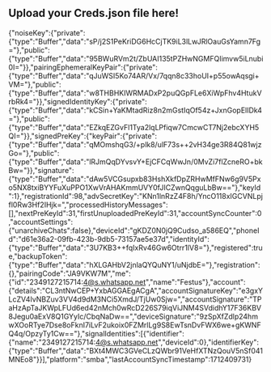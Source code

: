 ## Upload your Creds.json file here!
{"noiseKey":{"private":{"type":"Buffer","data":"sP/j2S1PeKriDG6HcCjTK9iL3lLwJRlOauGsYamn7Fg="},"public":{"type":"Buffer","data":"95BWuRVm2t/ZbUAI135tPZHwNGMFQIimvw5iLnubi0I="}},"pairingEphemeralKeyPair":{"private":{"type":"Buffer","data":"qJuWSI5Ko74AR/Vx/7qqn8c33hoUI+p55owAqsgi+VM="},"public":{"type":"Buffer","data":"w8THBHKIWRMADxP2puQGpFLe6XiWpFhv4HtukVrbRk4="}},"signedIdentityKey":{"private":{"type":"Buffer","data":"kCSin+YaKMtadRiz8n2mGstIqOf54z+JxnGopElIDk4="},"public":{"type":"Buffer","data":"EZkqEZGvFl1Tya2lqLPfiqw7CmcwCT7Nj2ebcXYH5QI="}},"signedPreKey":{"keyPair":{"private":{"type":"Buffer","data":"qMOmshqG3/+plk8/ulF73s++2vH34ge3R84Q81wjzGo="},"public":{"type":"Buffer","data":"lRJmQqDYvsvY+EjCFCqWwJn/0MvZi7flZcneRO+bkBw="}},"signature":{"type":"Buffer","data":"dAw5VCGsupxb83HshXkfDpZRHwMfFNw6g9V5Pxo5NX8txiBYYFuXuPPO1XwVrAHAKmmUVY0fJICZwnQqguLbBw=="},"keyId":1},"registrationId":98,"advSecretKey":"KNn1lnRzZ4F8h/YncO118xIGCVNLpjfl0Rw3Hf2IHjk=","processedHistoryMessages":[],"nextPreKeyId":31,"firstUnuploadedPreKeyId":31,"accountSyncCounter":0,"accountSettings":{"unarchiveChats":false},"deviceId":"gKDZ0N0jQ9Cudso_a586EQ","phoneId":"d61e36a2-09fb-423b-9db5-73157ae5e37d","identityId":{"type":"Buffer","data":"3U7KB3++fqIxRv46Gw6Otrr1lV8="},"registered":true,"backupToken":{"type":"Buffer","data":"hXLGAHbV2jnlaQYQuNY1/uNjdbE="},"registration":{},"pairingCode":"JA9VKW7M","me":{"id":"2349127215714:4@s.whatsapp.net","name":"Festus"},"account":{"details":"CL3ntNwCEP+YxbAGGAEgACgA","accountSignatureKey":"e3gxYLcZV4IvNBZuv3VV4d9dM3NCi5XmdJ/TjUw0Sjw=","accountSignature":"TPaHzApTaJKWpLFUd6ed42nMch0wRcD226S79iqViJNM4SVdidhY17F36KBV8Jegu0aExV8Q1GYyIc/CbqNaDw==","deviceSignature":"9zSpXfZdlp24hmwXOoRTye7Dse8oFknI7iLvF2ukoix0FZMrlLg9S8EwTsnDvFWX6we+gKWNFQ4q/OpzyTy1Cw=="},"signalIdentities":[{"identifier":{"name":"2349127215714:4@s.whatsapp.net","deviceId":0},"identifierKey":{"type":"Buffer","data":"BXt4MWC3GVeCLzQWbr91VeHfXTNzQouV5nSf041MNEo8"}}],"platform":"smba","lastAccountSyncTimestamp":1712409731}
